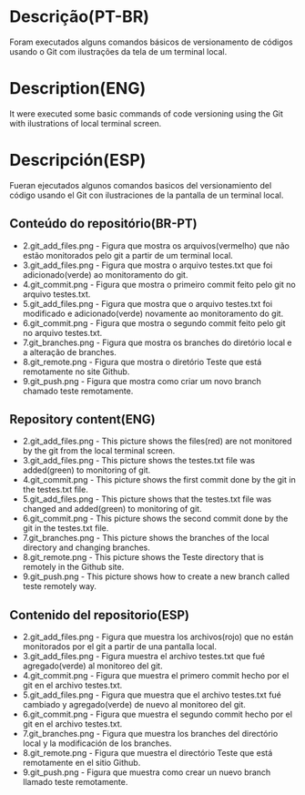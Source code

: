 # Descrição(PT-BR)
Foram executados alguns comandos básicos de versionamento de códigos usando o Git com ilustrações da tela de um terminal local.

# Description(ENG)
It were executed some basic commands of code versioning using the Git with ilustrations of local terminal screen.

# Descripción(ESP)
Fueran ejecutados algunos comandos basicos del versionamiento del código usando el Git con ilustraciones de la pantalla de un terminal local.

## Conteúdo do repositório(BR-PT)
+ 2.git_add_files.png - Figura que mostra os arquivos(vermelho) que não estão monitorados pelo git a partir de um terminal local. 
+ 3.git_add_files.png - Figura que mostra o arquivo testes.txt que foi adicionado(verde) ao monitoramento do git.
+ 4.git_commit.png - Figura que mostra o primeiro commit feito pelo git no arquivo testes.txt.
+ 5.git_add_files.png - Figura que mostra que o arquivo testes.txt foi modificado e adicionado(verde) novamente ao monitoramento do git.
+ 6.git_commit.png - Figura que mostra o segundo commit feito pelo git no arquivo testes.txt.
+ 7.git_branches.png - Figura que mostra os branches do diretório local e a alteração de branches.
+ 8.git_remote.png - Figura que mostra o diretório Teste que está remotamente no site Github.
+ 9.git_push.png - Figura que mostra como criar um novo branch chamado teste remotamente.

## Repository content(ENG)
+ 2.git_add_files.png - This picture shows the files(red) are not monitored by the git from the local terminal screen.
+ 3.git_add_files.png - This picture shows the testes.txt file was added(green) to monitoring of git.
+ 4.git_commit.png - This picture shows the first commit done by the git in the testes.txt file.
+ 5.git_add_files.png - This picture shows that the testes.txt file was changed and added(green) to monitoring of git.
+ 6.git_commit.png - This picture shows the second commit done by the git in the testes.txt file.
+ 7.git_branches.png - This picture shows the branches of the local directory and changing branches. 
+ 8.git_remote.png - This picture shows the Teste directory that is remotely in the Github site.
+ 9.git_push.png - This picture shows how to create a new branch called teste remotely way. 

## Contenido del repositorio(ESP)
+ 2.git_add_files.png - Figura que muestra los archivos(rojo) que no están monitorados por el git a partir de una pantalla local.
+ 3.git_add_files.png - Figura muestra el archivo testes.txt que fué agregado(verde) al monitoreo del git.
+ 4.git_commit.png - Figura que muestra el primero commit hecho por el git en el archivo testes.txt.
+ 5.git_add_files.png - Figura que muestra que el archivo testes.txt fué cambiado y agregado(verde) de nuevo al monitoreo del git. 
+ 6.git_commit.png - Figura que muestra el segundo commit hecho por el git en el archivo testes.txt.
+ 7.git_branches.png - Figura que muestra los branches del directório local y la modificación de los branches.
+ 8.git_remote.png - Figura que muestra el directório Teste que está remotamente en el sitio Github.
+ 9.git_push.png - Figura que muestra como crear un nuevo branch llamado teste remotamente.

